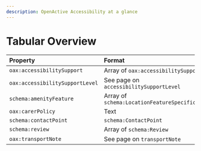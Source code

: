 ```yaml
---
description: OpenActive Accessibility at a glance
---
```


# Tabular Overview



| Property | Format | Notes |
| :--- | :--- | :--- |
| `oax:accessibilitySupport` | Array of `oax:accessibilitySupport` |  |
| `oax:accessibilitySupportLevel` | See page on `accessibilitySupportLevel` |  |
| `schema:amenityFeature` | Array of `schema:LocationFeatureSpecification` |  |
| `oax:carerPolicy` | Text |  |
| `schema:contactPoint` | `schema:ContactPoint` |  |
| `schema:review` | Array of `schema:Review` |  |
| `oax:transportNote` | See page on `transportNote` |  |




